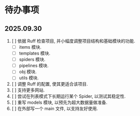# 待办事项

## 2025.09.30

1. [ ] 依据 Ruff 检查项目, 并小幅度调整项目结构和基础模块的功能.
   - [ ] items 模块.
   - [ ] templates 模块.
   - [ ] spiders 模块.
   - [ ] pipelines 模块.
   - [ ] obj 模块.
   - [ ] utils 模块.
2. [ ] 调整 Ruff 的配置, 使其更适合该项目.
3. [ ] 支持更多网站.
4. [ ] 尝试在列表模式下长期运行某个 Spider, 以测试其稳定性.
5. [ ] 重写 models 模块, 以预先为超大数据量做准备.
6. [ ] 在外部写一个 main 文件, 以支持友好使用.
